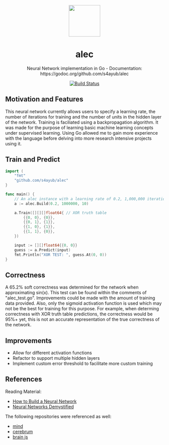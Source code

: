 <p align="center"><a href="https://godoc.org/github.com/s4ayub/alec" target="_blank"><img width="100"src="https://img.buzzfeed.com/buzzfeed-static/static/2016-09/20/18/enhanced/buzzfeed-prod-fastlane02/enhanced-14627-1474411029-3.png?downsize=715:*&output-format=auto&output-quality=auto"></a></p>
<h1 align="center">alec</h1>
<p align="center">Neural Network implementation in Go - Documentation: https://godoc.org/github.com/s4ayub/alec
</p>

<p align="center">
  <a href="https://travis-ci.org/s4ayub/alec"><img src="https://travis-ci.org/s4ayub/alec.svg?branch=master" alt="Build Status"></a>
</p>

## Motivation and Features
This neural network currently allows users to specify a learning rate, the number of iterations for training and the number of units in the hidden layer of the network. Training is faciliated using a backpropagation algorithm. It was made for the purpose of learning basic machine learning concepts under supervised learning. Using Go allowed me to gain more experience with the language before delving into more research intensive projects using it.

## Train and Predict

```go
import (
	"fmt"
	"github.com/s4ayub/alec"
}

func main() {
	// An alec instance with a learning rate of 0.2, 1,000,000 iterations and 10 units in hidden layer
	a := alec.Build(0.2, 1000000, 10) 

	a.Train([][][]float64{ // XOR truth table
		{{0, 0}, {0}},
		{{0, 1}, {1}},
		{{1, 0}, {1}},
		{{1, 1}, {0}},
	})

	input := [][]float64{{0, 0}}
	guess := a.Predict(input)
	fmt.Println("XOR TEST: ", guess.At(0, 0))
}
```
## Correctness
A 65.2% soft correctness was determined for the network when approximating sin(x). This test can be found within the comments of "alec_test.go". Improvements could be made with the amount of training data provided. Also, only the sigmoid activation function is used which may not be the best for training for this purpose. For example, when determing correctness with XOR truth table predictions, the correctness would be 95%+ yet, this is not an accurate representation of the true correctness of the network.

## Improvements
- Allow for different activation functions
- Refactor to support multiple hidden layers
- Implement custom error threshold to facilitate more custom training

## References
Reading Material:
- [How to Build a Neural Network](http://stevenmiller888.github.io/mind-how-to-build-a-neural-network/)
- [Neural Networks Demystified](https://www.youtube.com/watch?v=bxe2T-V8XRs)

The following repositories were referenced as well:
- [mind](https://github.com/stevenmiller888/mind)
- [cerebrum](https://github.com/irfansharif/cerebrum)
- [brain js](https://github.com/harthur/brain)
